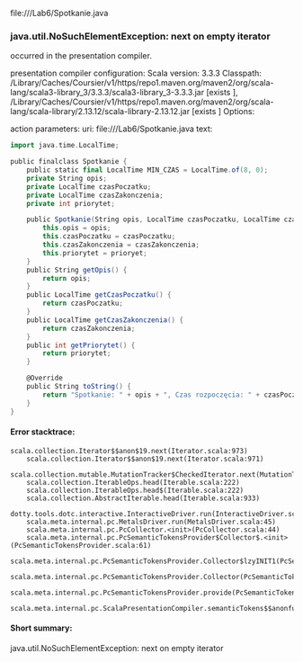 file://<WORKSPACE>/Lab6/Spotkanie.java
### java.util.NoSuchElementException: next on empty iterator

occurred in the presentation compiler.

presentation compiler configuration:
Scala version: 3.3.3
Classpath:
<HOME>/Library/Caches/Coursier/v1/https/repo1.maven.org/maven2/org/scala-lang/scala3-library_3/3.3.3/scala3-library_3-3.3.3.jar [exists ], <HOME>/Library/Caches/Coursier/v1/https/repo1.maven.org/maven2/org/scala-lang/scala-library/2.13.12/scala-library-2.13.12.jar [exists ]
Options:



action parameters:
uri: file://<WORKSPACE>/Lab6/Spotkanie.java
text:
```scala
import java.time.LocalTime;

public finalclass Spotkanie {
    public static final LocalTime MIN_CZAS = LocalTime.of(8, 0);
    private String opis;
    private LocalTime czasPoczatku;
    private LocalTime czasZakonczenia;
    private int priorytet;

    public Spotkanie(String opis, LocalTime czasPoczatku, LocalTime czasZakonczenia, int prioryet) {
        this.opis = opis;
        this.czasPoczatku = czasPoczatku;
        this.czasZakonczenia = czasZakonczenia;
        this.priorytet = prioryet;
    }
    public String getOpis() {
        return opis;
    }
    public LocalTime getCzasPoczatku() {
        return czasPoczatku;
    }
    public LocalTime getCzasZakonczenia() {
        return czasZakonczenia;
    }
    public int getPriorytet() {
        return priorytet;
    }

    @Override
    public String toString() {
        return "Spotkanie: " + opis + ", Czas rozpoczęcia: " + czasPoczatku + ", Czas zakończenia: " + czasZakonczenia + ", Priorytet: " + priorytet + "\n";
    }
}

```



#### Error stacktrace:

```
scala.collection.Iterator$$anon$19.next(Iterator.scala:973)
	scala.collection.Iterator$$anon$19.next(Iterator.scala:971)
	scala.collection.mutable.MutationTracker$CheckedIterator.next(MutationTracker.scala:76)
	scala.collection.IterableOps.head(Iterable.scala:222)
	scala.collection.IterableOps.head$(Iterable.scala:222)
	scala.collection.AbstractIterable.head(Iterable.scala:933)
	dotty.tools.dotc.interactive.InteractiveDriver.run(InteractiveDriver.scala:168)
	scala.meta.internal.pc.MetalsDriver.run(MetalsDriver.scala:45)
	scala.meta.internal.pc.PcCollector.<init>(PcCollector.scala:44)
	scala.meta.internal.pc.PcSemanticTokensProvider$Collector$.<init>(PcSemanticTokensProvider.scala:61)
	scala.meta.internal.pc.PcSemanticTokensProvider.Collector$lzyINIT1(PcSemanticTokensProvider.scala:61)
	scala.meta.internal.pc.PcSemanticTokensProvider.Collector(PcSemanticTokensProvider.scala:61)
	scala.meta.internal.pc.PcSemanticTokensProvider.provide(PcSemanticTokensProvider.scala:90)
	scala.meta.internal.pc.ScalaPresentationCompiler.semanticTokens$$anonfun$1(ScalaPresentationCompiler.scala:110)
```
#### Short summary: 

java.util.NoSuchElementException: next on empty iterator